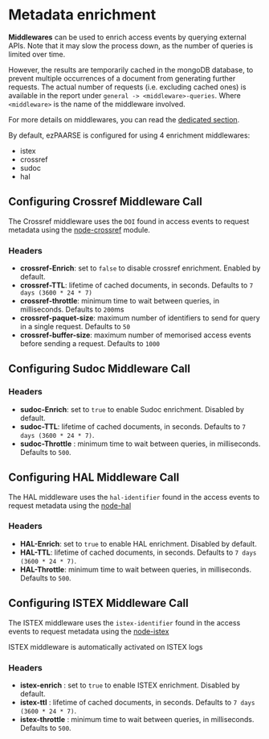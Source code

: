 # Metadata enrichment #

**Middlewares** can be used to enrich access events by querying external APIs.
Note that it may slow the process down, as the number of queries is limited over time.

However, the results are temporarily cached in the mongoDB database, to prevent multiple occurrences of a document from generating further requests. The actual number of requests (i.e. excluding cached ones) is available in the report under `general -> <middleware>-queries`. Where `<middleware>` is the name of the middleware involved.

For more details on middlewares, you can read the [dedicated section](../development/middlewares.html).

By default, ezPAARSE is configured for using 4 enrichment middlewares: 
  * istex
  * crossref
  * sudoc
  * hal


## Configuring Crossref Middleware Call ##

The Crossref middleware uses the `DOI` found in access events to request metadata using the [node-crossref](https://www.npmjs.com/package/meta-doi) module.

### Headers ###
  * **crossref-Enrich**: set to `false` to disable crossref enrichment. Enabled by default.
  * **crossref-TTL**: lifetime of cached documents, in seconds. Defaults to `7 days (3600 * 24 * 7)`
  * **crossref-throttle**: minimum time to wait between queries, in milliseconds. Defaults to `200`ms
  * **crossref-paquet-size**: maximum number of identifiers to send for query in a single request. Defaults to `50` 
  * **crossref-buffer-size**: maximum number of memorised access events before sending a request. Defaults to `1000`

## Configuring Sudoc Middleware Call ##

### Headers ###
  * **sudoc-Enrich**: set to `true` to enable Sudoc enrichment. Disabled by default.
  * **sudoc-TTL**: lifetime of cached documents, in seconds. Defaults to `7 days (3600 * 24 * 7)`.
  * **sudoc-Throttle** : minimum time to wait between queries, in milliseconds. Defaults to `500`.

## Configuring HAL Middleware Call ##

The HAL middleware uses the `hal-identifier` found in the access events to request metadata using the [node-hal](https://www.npmjs.com/package/methal)

### Headers ###
  * **HAL-Enrich**: set to `true` to enable HAL enrichment. Disabled by default.
  * **HAL-TTL**: lifetime of cached documents, in seconds. Defaults to `7 days (3600 * 24 * 7)`.
  * **HAL-Throttle**: minimum time to wait between queries, in milliseconds. Defaults to `500`.

## Configuring ISTEX Middleware Call ##

The ISTEX middleware uses the `istex-identifier` found in the access events to request metadata using the [node-istex](hhttps://www.npmjs.com/package/node-istex)

ISTEX middleware is automatically activated on ISTEX logs

### Headers ###
  * **istex-enrich** : set to `true` to enable ISTEX enrichment. Disabled by default.
  * **istex-ttl** : lifetime of cached documents, in seconds. Defaults to `7 days (3600 * 24 * 7)`.
  * **istex-throttle** : minimum time to wait between queries, in milliseconds. Defaults to `500`. 
